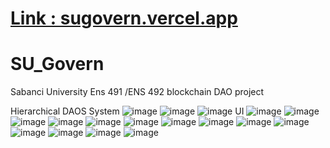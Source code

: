 # [Link :  sugovern.vercel.app ]( sugovern.vercel.app )
# SU_Govern
Sabanci  University Ens 491 /ENS 492 blockchain DAO project 

Hierarchical DAOS System
 ![image](https://user-images.githubusercontent.com/48164025/216362226-74af06a6-3786-4a45-b30a-96d141f74774.png)
![image](https://user-images.githubusercontent.com/48164025/216362287-8b2c24ef-a041-43c1-9822-7d22d4151f29.png)
![image](https://user-images.githubusercontent.com/48164025/216362453-396e4a99-d8a5-4d7c-beee-efc961e89e4f.png)
UI
![image](https://user-images.githubusercontent.com/48164025/216362614-53a51edf-5d2d-4843-a6f9-ff9be469e9da.png)
![image](https://user-images.githubusercontent.com/48164025/216362646-70ed8c55-4e3e-4b37-aa7d-f7340aa17cbd.png)
![image](https://user-images.githubusercontent.com/48164025/216362724-e11b453c-dc1d-4a1a-a539-17ee55d9c5e6.png)
![image](https://user-images.githubusercontent.com/48164025/216362775-7da51945-f06b-4a3d-b124-a3b40e371597.png)
![image](https://user-images.githubusercontent.com/48164025/216362833-e5f5ac57-2ee8-496f-bd9f-e266b12971cf.png)
![image](https://user-images.githubusercontent.com/48164025/216362860-44e437d9-119e-46e7-9190-686396e347d3.png)
![image](https://user-images.githubusercontent.com/48164025/216362884-67f1cf2b-cf69-4a96-84de-e1a2a71be87a.png)
![image](https://user-images.githubusercontent.com/48164025/216362913-3218077f-fcb6-4140-a214-e9cef7474f0d.png)
![image](https://user-images.githubusercontent.com/48164025/216362943-f5544681-f79d-451c-9b47-37322cefe937.png)
![image](https://user-images.githubusercontent.com/48164025/216362979-ae39b6b7-cc55-47c1-ad0e-3e49774fcfda.png)
![image](https://user-images.githubusercontent.com/48164025/216363024-9269e54e-2bae-4118-8125-37cccf382920.png)
![image](https://user-images.githubusercontent.com/48164025/216363074-abfdf3b5-ba0a-4bfe-9638-e638107bb0bd.png)
![image](https://user-images.githubusercontent.com/48164025/216363101-c7f290e8-8de8-4208-93df-53ad6914978b.png)
![image](https://user-images.githubusercontent.com/48164025/216363163-966be943-9fb4-45da-a096-54a95da5fde5.png)



